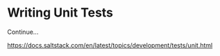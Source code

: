 # Writing Unit Tests

Continue...

https://docs.saltstack.com/en/latest/topics/development/tests/unit.html
